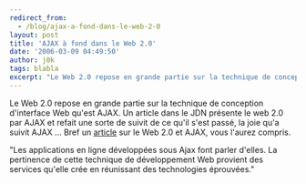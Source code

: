 ```yaml
---
redirect_from:
  - /blog/ajax-a-fond-dans-le-web-2-0
layout: post
title: 'AJAX à fond dans le Web 2.0'
date: '2006-03-09 04:49:50'
author: j0k
tags: blabla
excerpt: "Le Web 2.0 repose en grande partie sur la technique de conception d'interface Web qu'est AJAX.     \nUn article dans le JDN présente le web 2.0 par AJAX et refait une sorte de suivit de ce qu'il s'est passé, la joie qu'a suivit AJAX ...   Bref un [article](http://solutions.journaldunet.com/0603/060303-analyse-web-2-0.shtml) sur le Web 2.0 et AJAX,      …"
---
```


Le Web 2.0 repose en grande partie sur la technique de conception d'interface Web qu'est AJAX.
Un article dans le JDN présente le web 2.0 par AJAX et refait une sorte de suivit de ce qu'il s'est passé, la joie qu'a suivit AJAX ...   Bref un [article](http://solutions.journaldunet.com/0603/060303-analyse-web-2-0.shtml) sur le Web 2.0 et AJAX, vous l'aurez compris.

&quot;Les applications en ligne développées sous Ajax font parler d'elles. La pertinence de cette technique de développement Web provient des services qu'elle crée en réunissant des technologies éprouvées.&quot;
